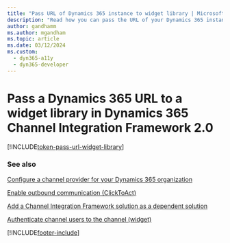 ```yaml
---
title: "Pass URL of Dynamics 365 instance to widget library | MicrosoftDocs"
description: "Read how you can pass the URL of your Dynamics 365 instance to the widget library inside your widget iframe to be able to use Dynamics 365 Channel Integration Framework 2.0 APIs."
author: gandhamm
ms.author: mgandham
ms.topic: article
ms.date: 03/12/2024
ms.custom: 
  - dyn365-a11y
  - dyn365-developer
---
```


# Pass a Dynamics 365 URL to a widget library in Dynamics 365 Channel Integration Framework 2.0

[!INCLUDE[token-pass-url-widget-library](../../shared/token-pass-url-widget-library.md)]

### See also

[Configure a channel provider for your Dynamics 365 organization](configure-channel-provider-app-profile-manager.md)

[Enable outbound communication (ClickToAct)](../../v1/administer/enable-outbound-communication-clicktoact.md)

[Add a Channel Integration Framework solution as a dependent solution](../../v1/administer/add-cif-solution-dependent-solution.md)

[Authenticate channel users to the channel (widget)](../../v1/administer/authenticate-channel-users.md)


[!INCLUDE[footer-include](../../../includes/footer-banner.md)]
